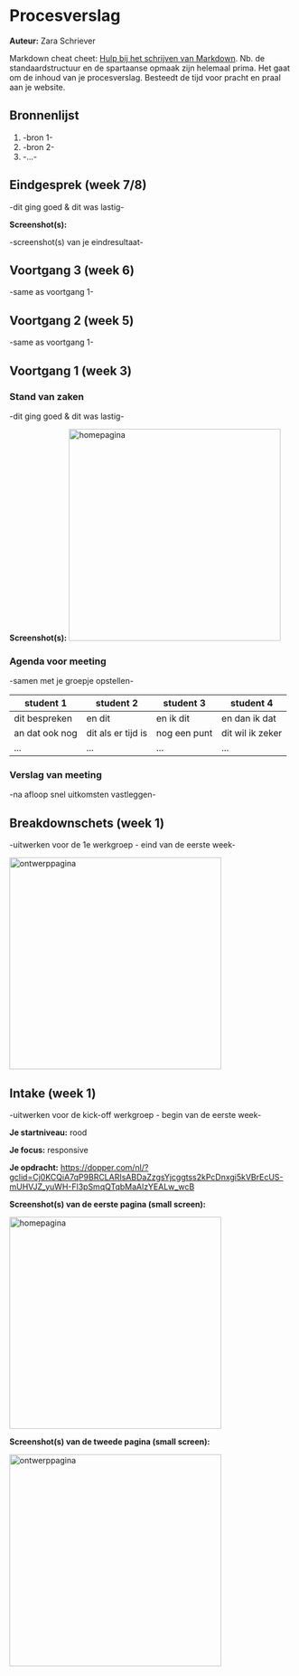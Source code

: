# Procesverslag
**Auteur:** Zara Schriever

Markdown cheat cheet: [Hulp bij het schrijven van Markdown](https://github.com/adam-p/markdown-here/wiki/Markdown-Cheatsheet). Nb. de standaardstructuur en de spartaanse opmaak zijn helemaal prima. Het gaat om de inhoud van je procesverslag. Besteedt de tijd voor pracht en praal aan je website.



## Bronnenlijst
1. -bron 1-
2. -bron 2-
3. -...-



## Eindgesprek (week 7/8)

-dit ging goed & dit was lastig-

**Screenshot(s):**

-screenshot(s) van je eindresultaat-



## Voortgang 3 (week 6)

-same as voortgang 1-



## Voortgang 2 (week 5)

-same as voortgang 1-



## Voortgang 1 (week 3)

### Stand van zaken

-dit ging goed & dit was lastig-

**Screenshot(s):**
<img src="/images/Homepagina.png" width="375px" alt="homepagina">


### Agenda voor meeting

-samen met je groepje opstellen-

| student 1      | student 2          | student 3    | student 4        |
| ---            | ---                | ---          | ---              |
| dit bespreken  | en dit             | en ik dit    | en dan ik dat    |
| an dat ook nog | dit als er tijd is | nog een punt | dit wil ik zeker |
| ...            | ...                | ...          | ...              |

### Verslag van meeting

-na afloop snel uitkomsten vastleggen-



## Breakdownschets (week 1)

-uitwerken voor de 1e werkgroep - eind van de eerste week-

<img src="/images/breakdownschets.png" width="375px" alt="ontwerppagina">

## Intake (week 1)
-uitwerken voor de kick-off werkgroep - begin van de eerste week-

**Je startniveau:** rood

**Je focus:** responsive

**Je opdracht:** https://dopper.com/nl/?gclid=Cj0KCQiA7qP9BRCLARIsABDaZzgsYjcggtss2kPcDnxgi5kVBrEcUS-mUHVJZ_yuWH-Fl3pSmqQTqbMaAlzYEALw_wcB

**Screenshot(s) van de eerste pagina (small screen):**

<img src="/images/Homepagina.png" width="375px" alt="homepagina">

**Screenshot(s) van de tweede pagina (small screen):**

<img src="/images/ontwerppagina.png" width="375px" alt="ontwerppagina">
